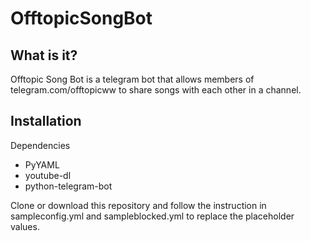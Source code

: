 # OfftopicSongBot

## What is it?

Offtopic Song Bot is a telegram bot that allows members of telegram.com/offtopicww to share songs with each other in a channel.

## Installation

Dependencies

* PyYAML
* youtube-dl
* python-telegram-bot

Clone or download this repository and follow the instruction in sampleconfig.yml and sampleblocked.yml to replace the placeholder values.

